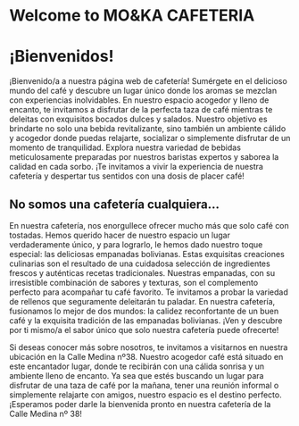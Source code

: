 

# Welcome to MO&KA CAFETERIA

# ¡Bienvenidos!

¡Bienvenido/a a nuestra página web de cafetería! Sumérgete en el delicioso mundo del café y descubre un lugar único donde los aromas se mezclan con experiencias inolvidables. En nuestro espacio acogedor y lleno de encanto, te invitamos a disfrutar de la perfecta taza de café mientras te deleitas con exquisitos bocados dulces y salados. Nuestro objetivo es brindarte no solo una bebida revitalizante, sino también un ambiente cálido y acogedor donde puedas relajarte, socializar o simplemente disfrutar de un momento de tranquilidad. Explora nuestra variedad de bebidas meticulosamente preparadas por nuestros baristas expertos y saborea la calidad en cada sorbo. ¡Te invitamos a vivir la experiencia de nuestra cafetería y despertar tus sentidos con una dosis de placer café!


## No somos una cafetería cualquiera...


En nuestra cafetería, nos enorgullece ofrecer mucho más que solo café con tostadas. Hemos querido hacer de nuestro espacio un lugar verdaderamente único, y para lograrlo, le hemos dado nuestro toque especial: las deliciosas empanadas bolivianas. Estas exquisitas creaciones culinarias son el resultado de una cuidadosa selección de ingredientes frescos y auténticas recetas tradicionales. Nuestras empanadas, con su irresistible combinación de sabores y texturas, son el complemento perfecto para acompañar tu café favorito. Te invitamos a probar la variedad de rellenos que seguramente deleitarán tu paladar. En nuestra cafetería, fusionamos lo mejor de dos mundos: la calidez reconfortante de un buen café y la exquisita tradición de las empanadas bolivianas. ¡Ven y descubre por ti mismo/a el sabor único que solo nuestra cafetería puede ofrecerte!

Si deseas conocer más sobre nosotros, te invitamos a visitarnos en nuestra ubicación en la Calle Medina nº38. Nuestro acogedor café está situado en este encantador lugar, donde te recibirán con una cálida sonrisa y un ambiente lleno de encanto. Ya sea que estés buscando un lugar para disfrutar de una taza de café por la mañana, tener una reunión informal o simplemente relajarte con amigos, nuestro espacio es el destino perfecto. ¡Esperamos poder darle la bienvenida pronto en nuestra cafetería de la Calle Medina nº 38!